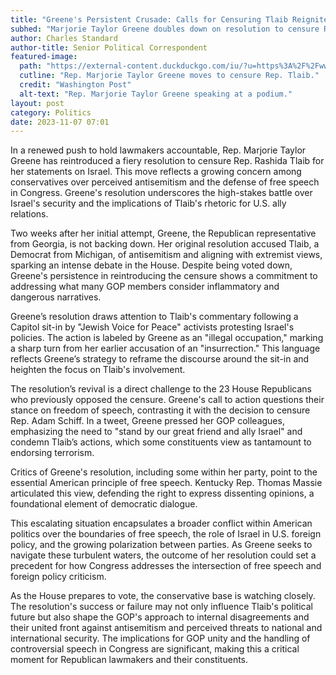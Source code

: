 ```yaml
---
title: "Greene's Persistent Crusade: Calls for Censuring Tlaib Reignited"
subhed: "Marjorie Taylor Greene doubles down on resolution to censure Rashida Tlaib amid Capitol protest controversies."
author: Charles Standard
author-title: Senior Political Correspondent
featured-image: 
  path: "https://external-content.duckduckgo.com/iu/?u=https%3A%2F%2Fwww.washingtonpost.com%2Fwp-apps%2Fimrs.php%3Fsrc%3Dhttps%3A%2F%2Farc-anglerfish-washpost-prod-washpost.s3.amazonaws.com%2Fpublic%2FOH3BUBWOJAI6XDGSJ2KSGDH2YI.jpg%26w%3D1200&f=1&nofb=1&ipt=8d13a261d5e7db1c0da0d18d4d75474e8af5028e0691229895449c264ec026e8&ipo=images"
  cutline: "Rep. Marjorie Taylor Greene moves to censure Rep. Tlaib."
  credit: "Washington Post"
  alt-text: "Rep. Marjorie Taylor Greene speaking at a podium."
layout: post
category: Politics
date: 2023-11-07 07:01
---
```


In a renewed push to hold lawmakers accountable, Rep. Marjorie Taylor Greene has reintroduced a fiery resolution to censure Rep. Rashida Tlaib for her statements on Israel. This move reflects a growing concern among conservatives over perceived antisemitism and the defense of free speech in Congress. Greene's resolution underscores the high-stakes battle over Israel's security and the implications of Tlaib's rhetoric for U.S. ally relations.

Two weeks after her initial attempt, Greene, the Republican representative from Georgia, is not backing down. Her original resolution accused Tlaib, a Democrat from Michigan, of antisemitism and aligning with extremist views, sparking an intense debate in the House. Despite being voted down, Greene's persistence in reintroducing the censure shows a commitment to addressing what many GOP members consider inflammatory and dangerous narratives.

Greene’s resolution draws attention to Tlaib's commentary following a Capitol sit-in by "Jewish Voice for Peace" activists protesting Israel's policies. The action is labeled by Greene as an "illegal occupation," marking a sharp turn from her earlier accusation of an "insurrection." This language reflects Greene’s strategy to reframe the discourse around the sit-in and heighten the focus on Tlaib's involvement.

The resolution’s revival is a direct challenge to the 23 House Republicans who previously opposed the censure. Greene's call to action questions their stance on freedom of speech, contrasting it with the decision to censure Rep. Adam Schiff. In a tweet, Greene pressed her GOP colleagues, emphasizing the need to "stand by our great friend and ally Israel" and condemn Tlaib’s actions, which some constituents view as tantamount to endorsing terrorism.

Critics of Greene's resolution, including some within her party, point to the essential American principle of free speech. Kentucky Rep. Thomas Massie articulated this view, defending the right to express dissenting opinions, a foundational element of democratic dialogue.

This escalating situation encapsulates a broader conflict within American politics over the boundaries of free speech, the role of Israel in U.S. foreign policy, and the growing polarization between parties. As Greene seeks to navigate these turbulent waters, the outcome of her resolution could set a precedent for how Congress addresses the intersection of free speech and foreign policy criticism.

As the House prepares to vote, the conservative base is watching closely. The resolution's success or failure may not only influence Tlaib's political future but also shape the GOP's approach to internal disagreements and their united front against antisemitism and perceived threats to national and international security. The implications for GOP unity and the handling of controversial speech in Congress are significant, making this a critical moment for Republican lawmakers and their constituents.
